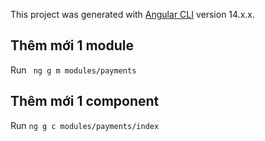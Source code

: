 
This project was generated with [Angular CLI](https://github.com/angular/angular-cli) version 14.x.x.

## Thêm mới 1 module

Run ` ng g m modules/payments`
## Thêm mới 1 component

Run `ng g c modules/payments/index`


